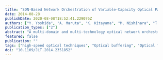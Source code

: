 ```yaml
---
title: "SDN-Based Network Orchestration of Variable-Capacity Optical Packet Switching Network over Programmable Flexi-Grid Elastic Optical Path Network"
date: 2014-08-28
publishDate: 2020-08-08T18:52:41.229076Z
authors: ["Y. Yoshida", "A. Maruta", "K. Kitayama", "M. Nishihara", "T. Takahara", "T. Tanaka", "J. Rasmussen", "N. Yoshikane", "T. Tsuritani", "I. Morita", "S. Yan", "Y. Shu", "Y. Yan", "R. Nejabati", "G. Zervas", "D. Simeonidou", "R. Vilalta", "R. Munoz", "R. Casellas", "R. Martinez", "V. Lopez", "A. Aguado", "J. Beltran"]
publication_types: ["2"]
abstract: "A multi-domain and multi-technology optical network orchestration is demonstrated in an international testbed located in Japan, the UK and Spain. The Application-Based Network Operations (ABNO) architecture is proposed as a carrier Software-Defined Network (SDN) solution for provisioning end-to-end optical transport services through a multi-domain multi-technology network scenario, consisting of a 46-108 Gb/s variable-capacity OpenFlow-capable optical packet switching network and a programmable, flexi-grid elastic optical path network."
featured: false
publication: ""
tags: ["high-speed optical techniques", "Optical buffering", "Optical fiber networks", "optical packet switching", "optical switches", "Optical transmitters", "Payloads"]
doi: "10.1109/JLT.2014.2351852"
---
```



